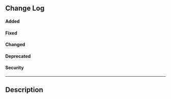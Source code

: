 <!-- Bellow section will be used to automatically generate changelog, please do not modify HTML code structure -->
<h2>Change Log</h2> 
<div id="change-log">
  <h4>Added</h4>
  <ul id="added">
    <!-- <li>Feature making everything better</li> -->
  </ul> 
  <h4>Fixed</h4>  
  <ul id="fixed">
    <!-- <li>Behavior that was incorrect</li> -->
  </ul>
  <h4>Changed</h4>
  <ul id="changed">
    <!-- <li>Something into something new</li> -->
  </ul>  
  <h4>Deprecated</h4>
  <ul id="deprecated">
    <!-- <li>Something is from now deprecated</li> -->
  </ul>  
  <h4>Security</h4> 
  <ul id="security">
    <!-- <li>Something that was security issue, is not an issue anymore</li> -->
  </ul>     
</div>
<hr/>

<h2>Description</h2>

<!-- Please provide a shore description of changes in this section, feel free to use markdown syntax -->
